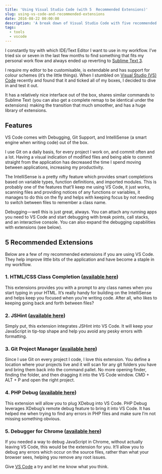 ```yaml
---
title: 'Using Visual Studio Code (with 5  Recommended Extensions)'
slug: using-vs-code-and-recommended-extensions
date: 2016-08-22 00:00:00
description: 'A break down of Visual Studio Code with five recommended extensions to get you up and running when moving from Sublime or Atom.'
tags:
  - tools
  - vscode
---
```


I constantly toy with which IDE/Text Editor I want to use in my workflow. I’ve tried six or seven in the last few months to find something that fits my personal work flow and always ended up reverting to [Sublime Text 3](https://www.sublimetext.com/).

I require my editor to be customisable, is extendable and has support for colour schemes (it’s the little things). When I stumbled on [Visual Studio (VS) Code](https://code.visualstudio.com/) recently and found that it and ticked all of my boxes, I decided to dive in and test it out.

It has a relatively nice interface out of the box, shares similar commands to Sublime Text  (you can also get a complete remap to be identical under the extensions)  making the transition that much smoother, and has a huge library of extensions.

## Features

VS Code comes with Debugging, Git Support, and IntelliSense (a smart engine when writing code) out of the box.

I use Git on a daily basis, for every project I work on, and commit often and a lot. Having a visual indication of modified files and being able to commit straight from the application has decreased the time I spend moving between applications, increasing my productivity.

The IntelliSense is a pretty nifty feature which provides smart completions based on variable types, function definitions, and imported modules. This is probably one of the features that’ll keep me using VS Code, it just works, scanning files and providing notices of any functions or variables, it manages to do this on the fly and helps with keeping focus by not needing to switch between files to remember a class name.

Debugging — well this is just great, always. You can attach any running apps you need to VS Code and start debugging with break points, call stacks, and an interactive console. You can also expand the debugging capabilities with extensions (see below).

## 5 Recommended Extensions

Below are a few of my recommended extensions if you are using VS Code. They help improve little bits of the application and have become a staple in my workflow.

### 1. HTML/CSS Class Completion ([available here](https://marketplace.visualstudio.com/items?itemName=Zignd.html-css-class-completion))

This extensions provides you with a prompt to any class names when you start typing in your HTML. It’s really handy for building on the IntelliSense and helps keep you focused when you’re writing code. After all, who likes to keeping going back and forth between files?

### 2. JSHint ([available here](https://marketplace.visualstudio.com/items?itemName=dbaeumer.jshint))

Simply put, this extension integrates JSHint into VS Code. It will keep your JavaScript in tip-top shape and help you avoid any pesky errors with formatting.

### 3. Git Project Manager ([available here](https://marketplace.visualstudio.com/items?itemName=felipecaputo.git-project-manager))

Since I use Git on every project I code, I love this extension. You define a location where your projects live and it will scan for any git folders you have and bring them back into the command pallet. No more opening finder, finding the folder, and then dragging it into the VS Code window. CMD + ALT + P and open the right project.

### 4. PHP Debug ([available here](https://marketplace.visualstudio.com/items?itemName=felixfbecker.php-debug))

This extension will allow you to plug XDebug into VS Code. PHP Debug leverages XDebug’s remote debug feature to bring it into VS Code. It has helped me when trying to find any errors in PHP files and make sure I’m not missing something obvious.

### 5. Debugger for Chrome ([available here](https://marketplace.visualstudio.com/items?itemName=msjsdiag.debugger-for-chrome))

If you needed a way to debug JavaScript in Chrome, without actually leaving VS Code, this would be the extension for you. It’ll allow you to debug any errors which occur on the source files, rather than what your browser sees, helping you remove any root issues.

Give [VS Code](https://code.visualstudio.com/) a try and let me know what you think.
